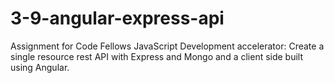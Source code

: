 # 3-9-angular-express-api
Assignment for Code Fellows JavaScript Development accelerator: Create a single resource rest API with Express and Mongo and a client side built using Angular.
